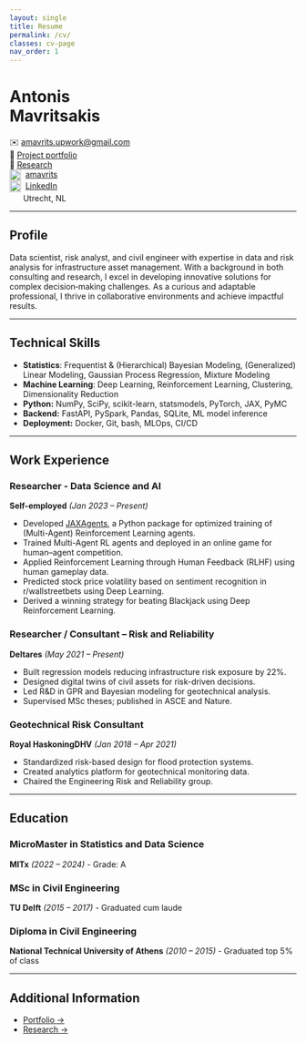 ```yaml
---
layout: single
title: Resume
permalink: /cv/
classes: cv-page
nav_order: 1
---
```


[//]: # (# Antonis Mavritsakis)

[//]: # ()
[//]: # (✉️ <a href="mailto:amavrits@gmail.com" class="white-link">amavrits.upwork@gmail.com</a> | )

[//]: # (<img src="https://github.githubassets.com/images/modules/logos_page/GitHub-Mark.png" width="20" style="vertical-align: middle; margin-right: 4px;" />)

[//]: # (<a href="https://github.com/amavrits" class="white-link">amavrits</a> | )

[//]: # (<img src="https://cdn.jsdelivr.net/gh/devicons/devicon/icons/linkedin/linkedin-original.svg" width="20" style="vertical-align: middle; margin-right: 4px;" />)

[//]: # (<a href="https://github.com/https://linkedin.com/in/antonis-mavritsakis" class="white-link">LinkedIn</a> | )

[//]: # (<img src="https://img.icons8.com/ios-filled/50/ffffff/marker.png" width="16" style="vertical-align: middle; margin-right: 4px;" />)

[//]: # (<span class="white-link" style="vertical-align: middle;">Utrecht, NL</span>)

[//]: # (<br>)

[//]: # (💼 <a href="/projects/" class="gold-link">Project portfolio</a> | )

[//]: # (🔎 <a href="/projects/" class="gold-link">Research</a>)

<!-- Left column -->
<div style="flex: 0 0 250px; max-width: 250px; margin-right: 30px;">

# Antonis Mavritsakis

✉️ <a href="mailto:amavrits@gmail.com" class="white-link">amavrits.upwork@gmail.com</a><br>
💼 <a href="/projects/" class="gold-link">Project portfolio</a><br>
🔎 <a href="/research/" class="gold-link">Research</a><br>
<img src="https://github.githubassets.com/images/modules/logos_page/GitHub-Mark.png" width="20" style="vertical-align: middle; margin-right: 4px;" />
<a href="https://github.com/amavrits" class="white-link">amavrits</a><br>
<img src="https://cdn.jsdelivr.net/gh/devicons/devicon/icons/linkedin/linkedin-original.svg" width="20" style="vertical-align: middle; margin-right: 4px;" />
<a href="https://linkedin.com/in/antonis-mavritsakis" class="white-link">LinkedIn</a><br>
<img src="https://img.icons8.com/ios-filled/50/ffffff/marker.png" width="16" style="vertical-align: middle; margin-right: 4px;" />
<span class="white-link" style="vertical-align: middle;">Utrecht, NL</span><br>

</div>

<!-- Right column -->
<div style="flex: 1 1 auto; min-width: 300px;">

---

## Profile
Data scientist, risk analyst, and civil engineer with expertise in data and risk analysis for infrastructure asset management. With a background in both consulting and research, I excel in developing innovative solutions for complex decision‑making challenges. As a curious and adaptable professional, I thrive in collaborative environments and achieve impactful results.

---

## Technical Skills

- **Statistics**: Frequentist & (Hierarchical) Bayesian Modeling, (Generalized) Linear Modeling, Gaussian Process Regression, Mixture Modeling
- **Machine Learning**: Deep Learning, Reinforcement Learning, Clustering, Dimensionality Reduction  
- **Python:** NumPy, SciPy, scikit-learn, statsmodels, PyTorch, JAX, PyMC  
- **Backend:** FastAPI, PySpark, Pandas, SQLite, ML model inference 
- **Deployment:** Docker, Git, bash, MLOps, CI/CD


---

## Work Experience

### Researcher - Data Science and AI  
**Self-employed** *(Jan 2023 – Present)*  
- Developed <a href="https://github.com/amavrits/jax-agents" class="gold-link">JAXAgents</a>, a Python package for optimized training of (Multi-Agent) Reinforcement Learning agents.  
- Trained Multi-Agent RL agents and deployed in an online game for human–agent competition.  
- Applied Reinforcement Learning through Human Feedback (RLHF) using human gameplay data.
- Predicted stock price volatility based on sentiment recognition in r/wallstreetbets using Deep Learning.
- Derived a winning strategy for beating Blackjack using Deep Reinforcement Learning.

### Researcher / Consultant – Risk and Reliability  
**Deltares** *(May 2021 – Present)*  
- Built regression models reducing infrastructure risk exposure by 22%.  
- Designed digital twins of civil assets for risk-driven decisions.  
- Led R&D in GPR and Bayesian modeling for geotechnical analysis.  
- Supervised MSc theses; published in ASCE and Nature.  

### Geotechnical Risk Consultant  
**Royal HaskoningDHV** *(Jan 2018 – Apr 2021)*  
- Standardized risk-based design for flood protection systems.  
- Created analytics platform for geotechnical monitoring data.  
- Chaired the Engineering Risk and Reliability group.  

---

## Education

### MicroMaster in Statistics and Data Science  
**MITx** *(2022 – 2024)* - Grade: A  

### MSc in Civil Engineering  
**TU Delft** *(2015 – 2017)* - Graduated cum laude  

### Diploma in Civil Engineering  
**National Technical University of Athens** *(2010 – 2015)* - Graduated top 5% of class  

---

## Additional Information

- <a href="/projects/" class="gold-link">Portfolio →</a>
- <a href="/research/" class="gold-link">Research →</a>
